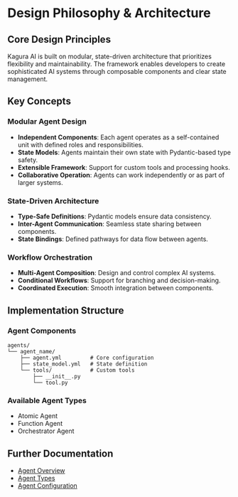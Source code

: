 # Design Philosophy & Architecture

## Core Design Principles

Kagura AI is built on modular, state-driven architecture that prioritizes flexibility and maintainability. The framework enables developers to create sophisticated AI systems through composable components and clear state management.

## Key Concepts

### Modular Agent Design
- **Independent Components**: Each agent operates as a self-contained unit with defined roles and responsibilities.
- **State Models**: Agents maintain their own state with Pydantic-based type safety.
- **Extensible Framework**: Support for custom tools and processing hooks.
- **Collaborative Operation**: Agents can work independently or as part of larger systems.

### State-Driven Architecture
- **Type-Safe Definitions**: Pydantic models ensure data consistency.
- **Inter-Agent Communication**: Seamless state sharing between components.
- **State Bindings**: Defined pathways for data flow between agents.

### Workflow Orchestration
- **Multi-Agent Composition**: Design and control complex AI systems.
- **Conditional Workflows**: Support for branching and decision-making.
- **Coordinated Execution**: Smooth integration between components.

## Implementation Structure

### Agent Components
```
agents/
└── agent_name/
    ├── agent.yml         # Core configuration
    ├── state_model.yml   # State definition
    └── tools/            # Custom tools
        ├── __init__.py
        └── tool.py
```

### Available Agent Types
- Atomic Agent
- Function Agent
- Orchestrator Agent

## Further Documentation
- [Agent Overview](agents/overview.md)
- [Agent Types](agents/types.md)
- [Agent Configuration](agents/configuration.md)
